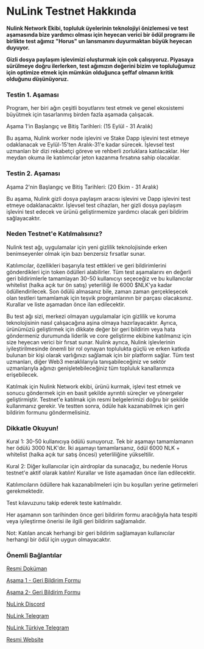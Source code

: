 # NuLink Testnet Hakkında

**Nulink Network Ekibi, topluluk üyelerinin teknolojiyi önizlemesi ve test aşamasında bize yardımcı olması için heyecan verici bir ödül programı ile birlikte test ağımız "Horus" un lansmanını duyurmaktan büyük heyecan duyuyor.** 

**Gizli dosya paylaşım işlevimizi oluşturmak için çok çalışıyoruz. Piyasaya sürülmeye doğru ilerlerken, test ağımızın değerini bizim ve topluluğumuz için optimize etmek için mümkün olduğunca şeffaf olmanın kritik olduğunu düşünüyoruz.**

### Testin 1. Aşaması
Program, her biri ağın çeşitli boyutlarını test etmek ve genel ekosistemi büyütmek için tasarlanmış birden fazla aşamada çalışacak.

Aşama 1'in Başlangıç ve Bitiş Tarihleri: (15 Eylül - 31 Aralık)

Bu aşama, Nulink worker node işlevini ve Stake Dapp işlevini test etmeye odaklanacak ve Eylül-15'ten Aralık-31'e kadar sürecek. İşlevsel test uzmanları bir dizi rekabetçi göreve ve rehberli zorluklara katılacaklar. Her meydan okuma ile katılımcılar jeton kazanma fırsatına sahip olacaklar.

### Testin 2. Aşaması

Aşama 2'nin Başlangıç ve Bitiş Tarihleri: (20 Ekim - 31 Aralık)

Bu aşama, Nulink gizli dosya paylaşım aracısı işlevini ve Dapp işlevini test etmeye odaklanacaktır. İşlevsel test cihazları, her gizli dosya paylaşım işlevini test edecek ve ürünü geliştirmemize yardımcı olacak geri bildirim sağlayacaktır.

### Neden Testnet'e Katılmalısınız?
Nulink test ağı, uygulamalar için yeni gizlilik teknolojisinde erken benimseyenler olmak için bazı benzersiz fırsatlar sunar.

Katılımcılar, özellikleri başarıyla test ettikleri ve geri bildirimlerini gönderdikleri için token ödülleri alabilirler. Tüm test aşamalarını en değerli geri bildirimlerle tamamlayan 30-50 kullanıcıyı seçeceğiz ve bu kullanıcılar whitelist (halka açık tur ön satış) yeterliliği ile 6000 $NLK'ya kadar ödüllendirilecek.
Son ödülü almasanız bile, zaman zaman gerçekleşecek olan testleri tamamlamak için teşvik programlarının bir parçası olacaksınız. Kurallar ve liste aşamadan önce ilan edilecektir.

Bu test ağı sizi, merkezi olmayan uygulamalar için gizlilik ve koruma teknolojisinin nasıl çalışacağına aşina olmaya hazırlayacaktır. Ayrıca, ürünümüzü geliştirmek için dikkate değer bir geri bildirim veya hata göndermeniz durumunda liderlik ve core geliştirme ekibine katılmanız için size heyecan verici bir fırsat sunar.
Nulink ayrıca, Nulink işlevlerinin iyileştirilmesinde önemli bir rol oynayan toplulukta güçlü ve erken katkıda bulunan bir kişi olarak varlığınızı sağlamak için bir platform sağlar.
Tüm test uzmanları, diğer Web3 meraklılarıyla tanışabileceğiniz ve sektör uzmanlarıyla ağınızı genişletebileceğiniz tüm topluluk kanallarımıza erişebilecek.

Katılmak için Nulink Network ekibi, ürünü kurmak, işlevi test etmek ve sonucu göndermek için en basit şekilde ayrıntılı süreçler ve yönergeler geliştirmiştir. Testnet'e katılmak için resmi belgelerimizi doğru bir şekilde kullanmanız gerekir. Ve testten sonra, ödüle hak kazanabilmek için geri bildirim formunu göndermelisiniz.

### Dikkatle Okuyun!
Kural 1: 30-50 kullanıcıya ödülü sunuyoruz. Tek bir aşamayı tamamlamanın her ödülü 3000 NLK'dır. İki aşamayı tamamlarsanız, ödül 6000 NLK + whitelist (halka açık tur satış öncesi) yeterliliğine yükseltilir. 

Kural 2: Diğer kullanıcılar için airdroplar da sunacağız, bu nedenle Horus testnet'e aktif olarak katılın! Kurallar ve liste aşamadan önce ilan edilecektir.

Katılımcıların ödüllere hak kazanabilmeleri için bu koşulları yerine getirmeleri gerekmektedir.

Test kılavuzunu takip ederek teste katılmalıdır.

Her aşamanın son tarihinden önce geri bildirim formu aracılığıyla hata tespiti veya iyileştirme önerisi ile ilgili geri bildirim sağlamalıdır.

Not: Katılan ancak herhangi bir geri bildirim sağlamayan kullanıcılar herhangi bir ödül için uygun olmayacaktır.

### Önemli Bağlantılar

[Resmi Doküman](https://docs.nulink.org/products/testnet)

[Aşama 1 - Geri Bildirim Formu](https://docs.google.com/forms/d/e/1FAIpQLSep0rgPRcMd2kUhz53GYmBoktu-u-8npU2DakmzGpmpCmYZPw/viewform)

[Aşama 2- Geri Bildirim Formu](https://docs.google.com/forms/d/e/1FAIpQLSfyXt9u_in78ETutHcWPCg2AuaRjdCvtb1WBeiGJXGLcX8oiA/viewform)

[NuLink Discord](https://discord.gg/Aqaumg4C)

[NuLink Telegram](https://t.me/NuLink2021)

[NuLink Türkiye Telegram](https://t.me/NuLink_Turkey)

[Resmi Website](https://www.nulink.org/)
